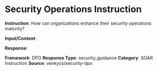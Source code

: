 # Security Operations Instruction

**Instruction**: How can organizations enhance their security operations maturity?

**Input/Context**: 

**Response**: 

**Framework**: DPO
**Response Type**: security_guidance
**Category**: SOAR Instruction
**Source**: venkycs/security-dpo
